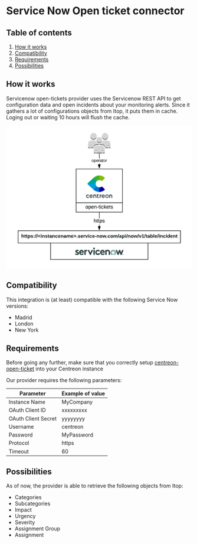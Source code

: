 # Service Now Open ticket connector

## Table of contents
1. [How it works](#how-it-works)
2. [Compatibility](#compatibility)
3. [Requirements](#requirements)
4. [Possibilities](#possibilities)

## How it works <a name="how-it-works"></a>
Servicenow open-tickets provider uses the Servicenow REST API to get configuration data and open incidents about your monitoring alerts.
Since it gathers a lot of configurations objects from Itop, it puts them in cache. Loging out or waiting 10 hours will flush the cache.

![architecture](img/ot-service-now-architecture.png)

## Compatibility <a name="compatibility"></a>
This integration is (at least) compatible with the following Service Now versions:

- Madrid
- London
- New York

## Requirements
Before going any further, make sure that you correctly setup [centreon-open-ticket](https://documentation.centreon.com/docs/centreon-open-tickets/en/latest/installation/index.html)
into your Centreon instance

Our provider requires the following parameters:

| Parameter | Example of value |
| --------- | ---------------- |
| Instance Name | MyCompany |
| OAuth Client ID | xxxxxxxxx |
| OAuth Client Secret | yyyyyyyy |
| Username | centreon |
| Password | MyPassword |
| Protocol | https |
| Timeout | 60 |

## Possibilities <a name="possibilities"></a>
As of now, the provider is able to retrieve the following objects from Itop:

- Categories
- Subcategories
- Impact
- Urgency
- Severity
- Assignment Group
- Assignment
